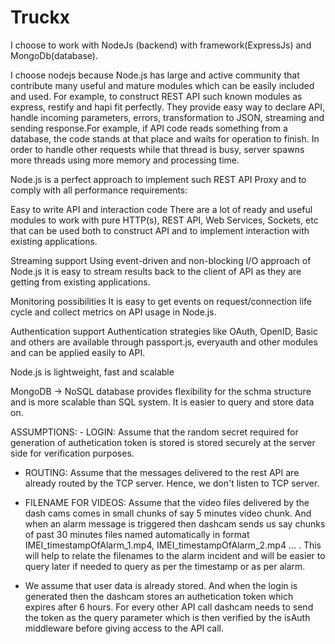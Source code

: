 # Truckx

I choose to work with NodeJs (backend) with framework(ExpressJs) and MongoDb(database).

I choose nodejs because Node.js has large and active community that contribute many useful and mature modules which can be easily included and used. For example, to construct REST API such known modules as express, restify and hapi fit perfectly. They provide easy way to declare API, handle incoming parameters, errors, transformation to JSON, streaming and sending response.For example, if API code reads something from a database, the code stands at that place and waits for operation to finish. In order to handle other requests while that thread is busy, server spawns more threads using more memory and processing time.

Node.js is a perfect approach to implement such REST API Proxy and to comply with all performance requirements:

Easy to write API and interaction code
There are a lot of ready and useful modules to work with pure HTTP(s), REST API, Web Services, Sockets, etc that can be used both to construct API and to implement interaction with existing applications.

Streaming support
Using event-driven and non-blocking I/O approach of Node.js it is easy to stream results back to the client of API as they are getting from existing applications.

Monitoring possibilities
It is easy to get events on request/connection life cycle and collect metrics on API usage in Node.js.

Authentication support
Authentication strategies like OAuth, OpenID, Basic and others are available through passport.js, everyauth and other modules and can be applied easily to API.

Node.js is lightweight, fast and scalable

MongoDB -> NoSQL database provides flexibility for the schma structure and is more scalable than SQL system. It is easier to query and store data on.

ASSUMPTIONS: - LOGIN: Assume that the random secret required for generation of authetication token is stored is stored securely at the server side for verification purposes.

- ROUTING: Assume that the messages delivered to the rest API are already routed by the TCP server.
Hence, we don't listen to TCP server.

- FILENAME FOR VIDEOS: Assume that the video files delivered by the dash cams comes in small chunks of
        say 5 minutes video chunk. And when an alarm message is triggered then dashcam sends us say chunks of past 30 minutes files named automatically in format IMEI_timestampOfAlarm_1.mp4, 
        IMEI_timestampOfAlarm_2.mp4 ... . This will help to relate the filenames to the alarm incident and will be easier to query later if needed to query as per the timestamp or as per alarm.

- We assume that user data is already stored. And when the login is generated then the dashcam stores an authetication token which expires after 6 hours. For every other API call dashcam needs to send the token as the query parameter which is then verified by the isAuth middleware before giving access to the API call. 



